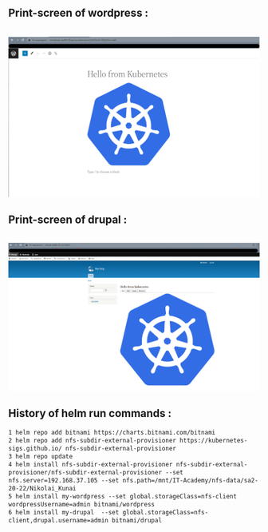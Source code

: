 ## Print-screen of wordpress :
<br>![wordpress.png](wordpress.png)

## Print-screen of drupal :
<br>![drupal.png](drupal.png)


## History of helm run commands :

```
1 helm repo add bitnami https://charts.bitnami.com/bitnami
2 helm repo add nfs-subdir-external-provisioner https://kubernetes-sigs.github.io/ nfs-subdir-external-provisioner
3 helm repo update
4 helm install nfs-subdir-external-provisioner nfs-subdir-external-provisioner/nfs-subdir-external-provisioner --set nfs.server=192.168.37.105 --set nfs.path=/mnt/IT-Academy/nfs-data/sa2-20-22/Nikolai_Kunai
5 helm install my-wordpress --set global.storageClass=nfs-client wordpressUsername=admin bitnami/wordpress
6 helm install my-drupal  --set global.storageClass=nfs-client,drupal.username=admin bitnami/drupal
```